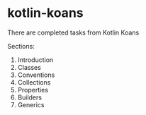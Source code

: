 # kotlin-koans
There are completed tasks from Kotlin Koans

Sections:

1. Introduction
1. Classes
1. Conventions
1. Collections
1. Properties
1. Builders
1. Generics
